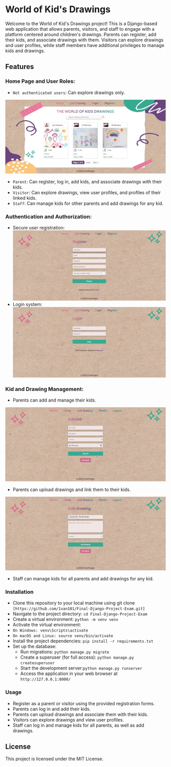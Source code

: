 # World of Kid's Drawings
Welcome to the World of Kid's Drawings project! This is a Django-based web application that allows parents, visitors, and staff to engage with a platform centered around children's drawings. Parents can register, add their kids, and associate drawings with them. Visitors can explore drawings and user profiles, while staff members have additional privileges to manage kids and drawings.

## Features
### Home Page and User Roles:
- ``` Not authenticated users ```: Can explore drawings only.
  
 ![Alt Text](https://github.com/1van101/Final-Django-Project-Exam/blob/main/staticfiles/images/home-screen.jpg)
- ``` Parent ```: Can register, log in, add kids, and associate drawings with their kids.
- ``` Visitor ```: Can explore drawings, view user profiles, and profiles of their linked kids.
- ``` Staff ```: Can manage kids for other parents and add drawings for any kid.

### Authentication and Authorization:

- Secure user registration:
![Alt Text](https://github.com/1van101/Final-Django-Project-Exam/blob/main/staticfiles/images/register-screen.jpg)
- Login system:
![Alt Text](https://github.com/1van101/Final-Django-Project-Exam/blob/main/staticfiles/images/login-screen.jpg)
### Kid and Drawing Management:

- Parents can add and manage their kids.

![Alt Text](https://github.com/1van101/Final-Django-Project-Exam/blob/main/staticfiles/images/add-kid-screen.jpg)

- Parents can upload drawings and link them to their kids.

![Alt Text](https://github.com/1van101/Final-Django-Project-Exam/blob/main/staticfiles/images/add-drawing-screen.jpg)

- Staff can manage kids for all parents and add drawings for any kid.


### Installation
- Clone this repository to your local machine using git clone ``` [https://github.com/1van101/Final-Django-Project-Exam.git] ```
- Navigate to the project directory: ``` cd Final-Django-Project-Exam ```
- Create a virtual environment: ``` python -m venv venv ```
- Activate the virtual environment:
- ``` On Windows: venv\Scripts\activate ```
- ``` On macOS and Linux: source venv/bin/activate ```
- Install the project dependencies: ``` pip install -r requirements.txt ```
- Set up the database:
  - Run migrations: ``` python manage.py migrate ```
  - Create a superuser (for full access): ``` python manage.py createsuperuser ```
  - Start the development server:``` python manage.py runserver ```
  - Access the application in your web browser at ``` http://127.0.0.1:8000/ ```
### Usage
- Register as a parent or visitor using the provided registration forms.
- Parents can log in and add their kids.
- Parents can upload drawings and associate them with their kids.
- Visitors can explore drawings and view user profiles.
- Staff can log in and manage kids for all parents, as well as add drawings.

## License
This project is licensed under the MIT License.

